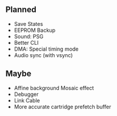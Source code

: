 ## Planned
* Save States
* EEPROM Backup
* Sound: PSG
* Better CLI
* DMA: Special timing mode
* Audio sync (with vsync)


## Maybe
* Affine background Mosaic effect
* Debugger
* Link Cable
* More accurate cartridge prefetch buffer